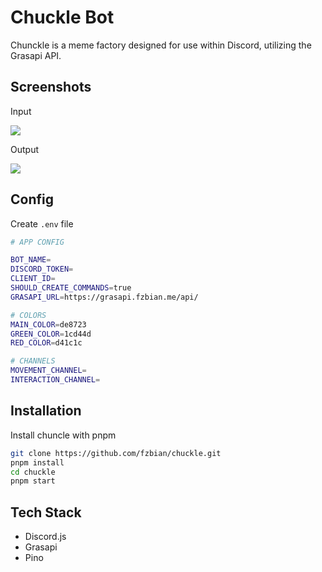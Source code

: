 
# Chuckle Bot

Chunckle is a meme factory designed for use within Discord, utilizing the Grasapi API.

## Screenshots

Input

![](https://media.discordapp.net/attachments/1038566253905858685/1071247027616354355/image.png)

Output

![](https://media.discordapp.net/attachments/1038566253905858685/1071247081659973823/image.png)

## Config

Create `.env` file

```bash
# APP CONFIG

BOT_NAME=
DISCORD_TOKEN=
CLIENT_ID=
SHOULD_CREATE_COMMANDS=true
GRASAPI_URL=https://grasapi.fzbian.me/api/

# COLORS
MAIN_COLOR=de8723
GREEN_COLOR=1cd44d
RED_COLOR=d41c1c

# CHANNELS
MOVEMENT_CHANNEL=
INTERACTION_CHANNEL=
```

## Installation

Install chuncle with pnpm

```bash
git clone https://github.com/fzbian/chuckle.git
pnpm install
cd chuckle
pnpm start
```

## Tech Stack

 - Discord.js
 - Grasapi
 - Pino

